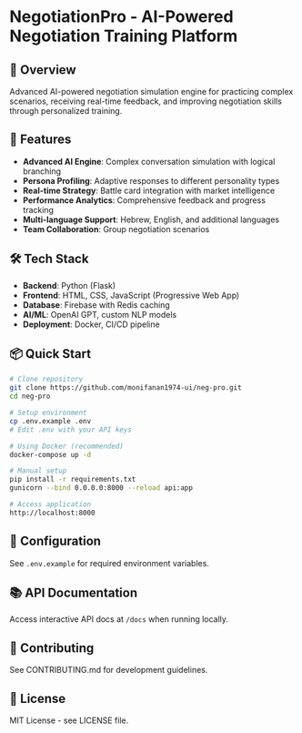 # NegotiationPro - AI-Powered Negotiation Training Platform

## 🎯 Overview
Advanced AI-powered negotiation simulation engine for practicing complex scenarios, receiving real-time feedback, and improving negotiation skills through personalized training.

## 🚀 Features
- **Advanced AI Engine**: Complex conversation simulation with logical branching
- **Persona Profiling**: Adaptive responses to different personality types
- **Real-time Strategy**: Battle card integration with market intelligence
- **Performance Analytics**: Comprehensive feedback and progress tracking
- **Multi-language Support**: Hebrew, English, and additional languages
- **Team Collaboration**: Group negotiation scenarios

## 🛠️ Tech Stack
- **Backend**: Python (Flask)
- **Frontend**: HTML, CSS, JavaScript (Progressive Web App)
- **Database**: Firebase with Redis caching
- **AI/ML**: OpenAI GPT, custom NLP models
- **Deployment**: Docker, CI/CD pipeline

## 📦 Quick Start
```bash
# Clone repository
git clone https://github.com/monifanan1974-ui/neg-pro.git
cd neg-pro

# Setup environment
cp .env.example .env
# Edit .env with your API keys

# Using Docker (recommended)
docker-compose up -d

# Manual setup
pip install -r requirements.txt
gunicorn --bind 0.0.0.0:8000 --reload api:app

# Access application
http://localhost:8000
```

## 🔧 Configuration
See `.env.example` for required environment variables.

## 📚 API Documentation
Access interactive API docs at `/docs` when running locally.

## 🤝 Contributing
See CONTRIBUTING.md for development guidelines.

## 📄 License
MIT License - see LICENSE file.
